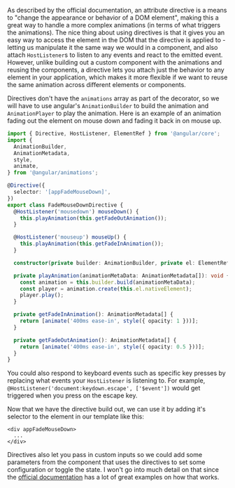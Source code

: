 As described by the official documentation, an attribute directive is a means to "change the appearance or behavior of a DOM element", making this a great way to handle a more complex animations (in terms of what triggers the animations). The nice thing about using directives is that it gives you an easy way to access the element in the DOM that the directive is applied to - letting us manipulate it the same way we would in a component, and also attach `HostListener`s to listen to any events and react to the emitted event. However, unlike building out a custom component with the animations and reusing the components, a directive lets you attach just the behavior to any element in your application, which makes it more flexible if we want to reuse the same animation across different elements or components.

Directives don't have the `animations` array as part of the decorator, so we will have to use angular's `AnimationBuilder` to build the animation and `AnimationPlayer` to play the animation. Here is an example of an animation fading out the element on mouse down and fading it back in on mouse up.

```typescript
import { Directive, HostListener, ElementRef } from '@angular/core';
import {
  AnimationBuilder,
  AnimationMetadata,
  style,
  animate,
} from '@angular/animations';

@Directive({
  selector: '[appFadeMouseDown]',
})
export class FadeMouseDownDirective {
  @HostListener('mousedown') mouseDown() {
    this.playAnimation(this.getFadeOutAnimation());
  }

  @HostListener('mouseup') mouseUp() {
    this.playAnimation(this.getFadeInAnimation());
  }

  constructor(private builder: AnimationBuilder, private el: ElementRef) {}

  private playAnimation(animationMetaData: AnimationMetadata[]): void {
    const animation = this.builder.build(animationMetaData);
    const player = animation.create(this.el.nativeElement);
    player.play();
  }

  private getFadeInAnimation(): AnimationMetadata[] {
    return [animate('400ms ease-in', style({ opacity: 1 }))];
  }

  private getFadeOutAnimation(): AnimationMetadata[] {
    return [animate('400ms ease-in', style({ opacity: 0.5 }))];
  }
}
```

You could also respond to keyboard events such as specific key presses by replacing what events your `HostListener` is listening to. For example, `@HostListener('document:keydown.escape', ['$event'])` would get triggered when you press on the escape key.

Now that we have the directive build out, we can use it by adding it's selector to the element in our template like this:

```markup
<div appFadeMouseDown>
  ...
</div>
```

Directives also let you pass in custom inputs so we could add some parameters from the component that uses the directives to set some configuration or toggle the state. I won't go into much detail on that since the [official documentation](https://angular.io/guide/attribute-directives#binding-to-an-input-property) has a lot of great examples on how that works.
